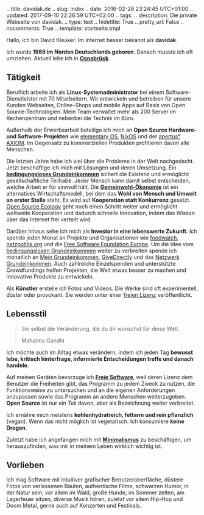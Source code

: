 .. title: davidak.de
.. slug: index
.. date: 2016-02-28 23:24:45 UTC+01:00
.. updated: 2017-09-10 22:26:59 UTC+02:00
.. tags:
.. description: Die private Webseite von davidak.
.. type: text
.. hidetitle: True
.. pretty_url: False
.. nocomments: True
.. template: startseite.tmpl

<p class="lead">
Hallo, ich bin David Kleuker. Im Internet besser bekannt als <strong>davidak</strong>.
</p>

Ich wurde **1989 im Norden Deutschlands geboren**. Danach musste ich oft umziehen. Aktuell lebe ich in **[Osnabrück](https://de.wikipedia.org/wiki/Osnabrück)**.

## Tätigkeit

Beruflich arbeite ich als **Linux-Systemadministrator** bei einem Software-Dienstleister mit 70 Mitarbeitern. Wir entwickeln und betreiben für unsere Kunden Webseiten, Online-Shops und mobile Apps auf Basis von Open Source-Technologien. Mein Team verwaltet mehr als 200 Server im Rechenzentrum und nebenbei die Technik im Büro.

Außerhalb der Erwerbsarbeit beteilige ich mich an **Open Source Hardware- und Software-Projekten** wie [elementary OS](https://elementary.io/), [NixOS](https://nixos.org/) und der [apertus° AXIOM](https://www.apertus.org/axiom-beta). Im Gegensatz zu kommerziellen Produkten profitieren davon alle Menschen.

Die letzten Jahre habe ich viel über die Probleme in der Welt nachgedacht. Jetzt beschäftige ich mich mit Lösungen und deren Umsetzung. Ein **[bedingungsloses Grundeinkommen](http://www.buergerinitiative-grundeinkommen.de/)** sichert die Existenz und ermöglicht gesellschaftliche Teilhabe. Jeder Mensch kann damit selbst entscheiden, welche Arbeit er für sinnvoll hält. Die **[Gemeinwohl-Ökonomie](https://www.ecogood.org/de/vision/theoretische-basis/)** ist ein alternatives Wirtschaftsmodell, bei dem das **Wohl von Mensch und Umwelt an erster Stelle** steht. Es wird auf **Kooperation statt Konkurrenz** gesetzt. [Open Source Ecology](https://wiki.opensourceecology.de/Open_Source_Ecology_Germany/Open_Source_Economy) geht noch einen Schritt weiter und ermöglicht weltweite Kooperation und dadurch schnelle Innovation, indem das Wissen über das Internet frei verteilt wird.

Darüber hinaus sehe ich mich als **Investor in eine lebenswerte Zukunft**. Ich spende jeden Monat an Projekte und Organisationen wie [foodwatch](https://www.foodwatch.org/de/startseite/), [netzpolitik.org](https://netzpolitik.org/) und die [Free Software Foundation Europe](https://fsfe.org/index.de.html). Um die Idee vom [bedingungslosen Grundeinkommen](http://www.buergerinitiative-grundeinkommen.de/) weiter zu verbreiten spende ich monatlich an [Mein Grundeinkommen](https://www.mein-grundeinkommen.de/), [GiveDirectly](https://givedirectly.org/basic-income) und das [Netzwerk Grundeinkommen](https://www.grundeinkommen.de/). Auch zahlreiche Einzelspenden und unterstützte Crowdfundings helfen Projekten, die Welt etwas besser zu machen und innovative Produkte zu entwickeln.

Als **Künstler** erstelle ich Fotos und Videos. Die Werke sind oft experimentell, düster oder provokant. Sie werden unter einer [freien Lizenz](https://de.creativecommons.org/) veröffentlicht.

## Lebensstil

<blockquote>
  <p>Sei selbst die Veränderung, die du dir wünschst für diese Welt.</p>
  <footer>Mahatma Gandhi</footer>
</blockquote>

Ich möchte auch im Alltag etwas verändern, indem ich jeden Tag **bewusst lebe, kritisch hinterfrage, informierte Entscheidungen treffe und danach handele**.

Auf meinen Geräten bevorzuge ich **[Freie Software](https://fsfe.org/about/basics/freesoftware.de.html)**, weil deren Lizenz dem Benutzer die Freiheiten gibt, das Programm zu jedem Zweck zu nutzen, die Funktionsweise zu untersuchen und an die eigenen Anforderungen anzupassen sowie das Programm an andere Menschen weiterzugeben. **Open Source** ist nur ein Teil davon, aber als Bezeichnung weiter verbreitet.

Ich ernähre mich meistens **kohlenhydratreich, fettarm und rein pflanzlich** (vegan). Wenn das nicht möglich ist vegetarisch. Ich konsumiere **keine Drogen**.

Zuletzt habe ich angefangen mich mit **[Minimalismus](https://de.wikipedia.org/wiki/Einfaches_Leben)** zu beschäftigen, um herauszufinden, was mir in meinem Leben wirklich wichtig ist.

## Vorlieben

Ich mag Software mit intuitiver grafischer Benutzeroberfläche, düstere Fotos von verlassenen Bauten, authentische Filme, schwarzen Humor, in der Natur sein, vor allem im Wald, große Hunde, im Sommer zelten, am Lagerfeuer sitzen, diverse Musik hören, zuletzt vor allem Hip-Hop und Doom Metal, gerne auch auf Konzerten und Festivals.
